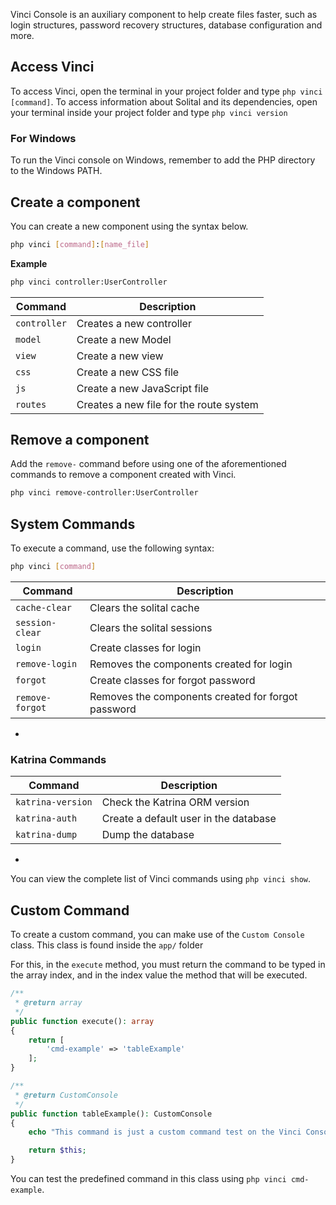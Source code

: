 Vinci Console is an auxiliary component to help create files faster, such as login structures, password recovery structures, database configuration and more.

## Access Vinci

To access Vinci, open the terminal in your project folder and type `php vinci [command]`. To access information about Solital and its dependencies, open your terminal inside your project folder and type `php vinci version`

### For Windows

To run the Vinci console on Windows, remember to add the PHP directory to the Windows PATH.

## Create a component
You can create a new component using the syntax below.

```bash
php vinci [command]:[name_file]
```

**Example**

```bash
php vinci controller:UserController
```

| Command      | Description                             |
|--------------|-----------------------------------------|
| `controller` | Creates a new controller                |
| `model`      | Create a new Model                      |
| `view`       | Create a new view                       |
| `css`        | Create a new CSS file                   |
| `js`         | Create a new JavaScript file            |
| `routes`     | Creates a new file for the route system |

## Remove a component

Add the `remove-` command before using one of the aforementioned commands to remove a component created with Vinci.

```bash
php vinci remove-controller:UserController
```

## System Commands

To execute a command, use the following syntax:

```bash
php vinci [command]
```

| Command         | Description                                        |
|-----------------|----------------------------------------------------|
| `cache-clear`   | Clears the solital cache                           |
| `session-clear` | Clears the solital sessions                        |
| `login`         | Create classes for login                           |
| `remove-login`  | Removes the components created for login           |
| `forgot`        | Create classes for forgot password                 |
| `remove-forgot` | Removes the components created for forgot password |

-

### Katrina Commands

| Command           | Description                           |
|-------------------|---------------------------------------|
| `katrina-version` | Check the Katrina ORM version         |
| `katrina-auth`    | Create a default user in the database |
| `katrina-dump`    | Dump the database                     |

-

You can view the complete list of Vinci commands using `php vinci show`. 

## Custom Command

To create a custom command, you can make use of the `Custom Console` class. This class is found inside the `app/` folder

For this, in the `execute` method, you must return the command to be typed in the array index, and in the index value the method that will be executed. 

```php
/**
 * @return array
 */
public function execute(): array
{
    return [
        'cmd-example' => 'tableExample'
    ];
}

/**
 * @return CustomConsole
 */
public function tableExample(): CustomConsole
{
    echo "This command is just a custom command test on the Vinci Console!\n";

    return $this;
}
```

You can test the predefined command in this class using `php vinci cmd-example`. 